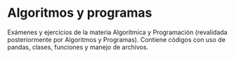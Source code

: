 # Algoritmos y programas

Exámenes y ejercicios de la materia Algorítmica y Programación (revalidada posteriormente por Algoritmos y Programas). Contiene códigos con uso de pandas, clases, funciones y manejo de archivos.
